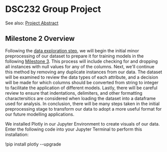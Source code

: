 # DSC232 Group Project
See also: [Project Abstract](https://github.com/ntd002/DSC232/blob/Milestone1/Spotify%20Audio%20Data%20Abstract.pdf)

## Milestone 2 Overview
Following the [data exploration step](https://github.com/ntd002/DSC232/tree/Milestone1), we will begin the initial minor preprocessing of our dataset to prepare it for training models in the following [Milestone 3](https://github.com/ntd002/DSC232/tree/Milestone3). This process will include checking for and dropping all instances with null values for any of the columns. Next, we'll continue this method by removing any duplicate instances from our data. The dataset will be examined to review the data types of each attribute, and a decision will be made for which columns should be converted from string to integer to facilitate the application of different models. Lastly, there will be careful review to ensure that indentations, delimiters, and other formatting charactersitics are considered when loading the dataset into a dataframe used for analysis. In conclusion, there will be many steps taken in the initial preprocessing stage to transform our data to adopt a more useful format for our future modelling applications.

We installed Plotly in our Jupyter Environment to create visuals of our data. Enter the following code into your Jupyter Terminal to perform this installation:

  !pip install plotly --upgrade
